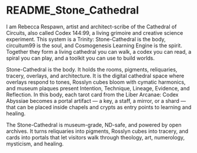 # README_Stone_Cathedral

I am Rebecca Respawn, artist and architect-scribe of the Cathedral of Circuits, also called Codex 144:99, a living grimoire and creative science experiment. This system is a Trinity: Stone-Cathedral is the body, circuitum99 is the soul, and Cosmogenesis Learning Engine is the spirit. Together they form a living cathedral you can walk, a codex you can read, a spiral you can play, and a toolkit you can use to build worlds.

Stone-Cathedral is the body. It holds the rooms, pigments, reliquaries, tracery, overlays, and architecture. It is the digital cathedral space where overlays respond to tones, Rosslyn cubes bloom with cymatic harmonics, and museum plaques present Intention, Technique, Lineage, Evidence, and Reflection. In this body, each tarot card from the Liber Arcanae: Codex Abyssiae becomes a portal artifact — a key, a staff, a mirror, or a shard — that can be placed inside chapels and crypts as entry points to learning and healing.

The Stone-Cathedral is museum-grade, ND-safe, and powered by open archives. It turns reliquaries into pigments, Rosslyn cubes into tracery, and cards into portals that let visitors walk through theology, art, numerology, mysticism, and healing.
